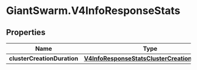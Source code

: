 # GiantSwarm.V4InfoResponseStats

## Properties
Name | Type | Description | Notes
------------ | ------------- | ------------- | -------------
**clusterCreationDuration** | [**V4InfoResponseStatsClusterCreationDuration**](V4InfoResponseStatsClusterCreationDuration.md) |  | [optional] 


